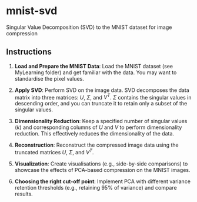 # mnist-svd
Singular Value Decomposition (SVD) to the MNIST dataset for image compression
## Instructions

1. **Load and Prepare the MNIST Data**: Load the MNIST dataset (see MyLearning folder) and get familiar with the data. You may want to standardise the pixel values.

2. **Apply SVD**: Perform SVD on the image data. SVD decomposes the data matrix into three matrices: *U*, *Σ*, and *V<sup>T</sup>*. *Σ* contains the singular values in descending order, and you can truncate it to retain only a subset of the singular values.

3. **Dimensionality Reduction**: Keep a specified number of singular values (*k*) and corresponding columns of *U* and *V* to perform dimensionality reduction. This effectively reduces the dimensionality of the data.

4. **Reconstruction**: Reconstruct the compressed image data using the truncated matrices *U*, *Σ*, and *V<sup>T</sup>*.

5. **Visualization**: Create visualisations (e.g., side-by-side comparisons) to showcase the effects of PCA-based compression on the MNIST images.

6. **Choosing the right cut-off point**: Implement PCA with different variance retention thresholds (e.g., retaining 95% of variance) and compare results.
